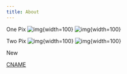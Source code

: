 ```yaml
---
title: About
---
```


One Pix
![img](/pix/p.jpg){width=100}
![img](/res/p1.jpg){width=100}

Two Pix
![img](/pix/q.jpg){width=100}
![img](/res/q1.jpg){width=100}


New

<!--![img](pathname:///minimal-1.jpg){width=100}-->


[CNAME](pathname:///CNAME)

